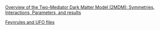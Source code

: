 [Overview of the Two-Mediator Dark Matter Model (2MDM): Symmetries, Interactions, Parameters, and results](https://www.overleaf.com/5859392653ttmhcrtfxfxp)

[Feynrules and UFO files](https://github.com/Yoxara/SmodelSSMS/tree/main/2MDM/Feynrules/2MDM)

